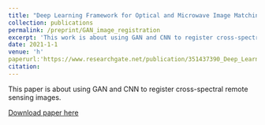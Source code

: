 ```yaml
---
title: "Deep Learning Framework for Optical and Microwave Image Matching"
collection: publications
permalink: /preprint/GAN_image_registration
excerpt: 'This work is about using GAN and CNN to register cross-spectral remote sensing images.'
date: 2021-1-1
venue: 'h'
paperurl:'https://www.researchgate.net/publication/351437390_Deep_Learning_Framework_for_Optical_and_Microwave_Image_Matching'
citation:
---
```

This paper is about using GAN and CNN to register cross-spectral remote sensing images.

[Download paper here](http://SiddharthSaravanan.github.io/files/PaperDLforIM.pdf)

